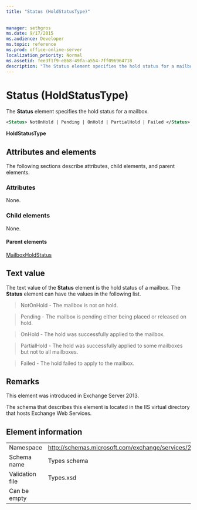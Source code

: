 ```yaml
---
title: "Status (HoldStatusType)"
 
 
manager: sethgros
ms.date: 9/17/2015
ms.audience: Developer
ms.topic: reference
ms.prod: office-online-server
localization_priority: Normal
ms.assetid: fee3f1f9-e868-49fa-a554-7ff096964718
description: "The Status element specifies the hold status for a mailbox."
---
```


# Status (HoldStatusType)

The **Status** element specifies the hold status for a mailbox. 
  
```XML
<Status> NotOnHold | Pending | OnHold | PartialHold | Failed </Status>
```

 **HoldStatusType**
## Attributes and elements

The following sections describe attributes, child elements, and parent elements.
  
### Attributes

None.
  
### Child elements

None.
  
#### Parent elements

[MailboxHoldStatus](mailboxholdstatus.md)
  
## Text value

The text value of the **Status** element is the hold status of a mailbox. The **Status** element can have the values in the following list. 
  
> NotOnHold - The mailbox is not on hold.
    
> Pending - The mailbox is pending either being placed or released on hold. 
    
> OnHold - The hold was successfully applied to the mailbox. 
    
> PartialHold - The hold was successfully applied to some mailboxes but not to all mailboxes.
    
> Failed - The hold failed to apply to the mailbox.
    
## Remarks

This element was introduced in Exchange Server 2013.
  
The schema that describes this element is located in the IIS virtual directory that hosts Exchange Web Services.
  
## Element information

|||
|:-----|:-----|
|Namespace  <br/> |http://schemas.microsoft.com/exchange/services/2006/types  <br/> |
|Schema name  <br/> |Types schema  <br/> |
|Validation file  <br/> |Types.xsd  <br/> |
|Can be empty  <br/> ||
   

